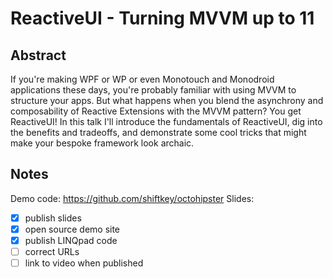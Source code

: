 # ReactiveUI - Turning MVVM up to 11

## Abstract

If you're making WPF or WP or even Monotouch and Monodroid applications these days, you're probably familiar with using MVVM to structure your apps. But what happens when you blend the asynchrony and composability of Reactive Extensions with the MVVM pattern? You get ReactiveUI! In this talk I'll introduce the fundamentals of ReactiveUI, dig into the benefits and tradeoffs, and demonstrate some cool tricks that might make your bespoke framework look archaic.

## Notes

Demo code: https://github.com/shiftkey/octohipster
Slides: 

 - [x] publish slides
 - [x] open source demo site
 - [x] publish LINQpad code
 - [ ] correct URLs
 - [ ] link to video when published
